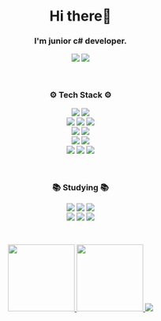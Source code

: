 <h1 align="center">Hi there👋</h1> 
<h3 align="center">I'm junior c# developer.</h3>
<p align="center"> 
	<img src="https://mazassumnida.wtf/api/mini/generate_badge?boj=chanos" />
	<img src="https://www.codewars.com/users/chanos-dev/badges/micro" />	
</p>
<br/>
<h3 align="center">⚙ Tech Stack ⚙</h3>
<p align ="center">  
	<img src="https://img.shields.io/badge/C%23-239120?style=flat-square&logo=C-Sharp&logoColor=white"/>
	<img src="https://img.shields.io/badge/Python-3766AB?style=flat-square&logo=Python&logoColor=white"/>     
    <br/>			
    <img src="https://img.shields.io/badge/WinForms-0078D6?style=flat-square&logo=windows&logoColor=white"/>	
	<img src="https://img.shields.io/badge/MySQL-4479A1?style=flat-square&logo=MySQL&logoColor=white" />	
	<img src="https://img.shields.io/badge/Ubuntu-E95420?style=flat-square&logo=Ubuntu&logoColor=white" />	 
	<br/>	
	<img src="https://img.shields.io/badge/.NET-512BD4?style=flat-square&logo=.NET&logoColor=white"/> 
    <img src="https://img.shields.io/badge/Visual%20Studio-5C2D91?style=flat-square&logo=Visual-Studio&logoColor=white"/>    
    <br/>
    <img src="https://img.shields.io/badge/GitHub-181717?style=flat-square&logo=GitHub&logoColor=white"/>
	<img src="https://img.shields.io/badge/GitLab-FCA121?style=flat-square&logo=GitLab&logoColor=white"/> 
    <br/>
    <img src="https://img.shields.io/badge/Jenkins-D24939?style=flat-square&logo=Jenkins&logoColor=white"/>
	<img src="https://img.shields.io/badge/Amazon%20S3-569A31?style=flat-square&logo=Amazon%20S3&logoColor=white" />
	<img src="https://img.shields.io/badge/Elasticsearch-005571?style=flat-square&logo=Elasticsearch&logoColor=white" />
</p>
<br/>
<h3 align="center">📚 Studying 📚</h3>
<p align ="center">	
	<img src="https://img.shields.io/badge/Docker-2496ED?style=flat-square&logo=Docker&logoColor=white" />
	<img src="https://img.shields.io/badge/Kubernetes-326CE5?style=flat-square&logo=Kubernetes&logoColor=white" />
	<img src="https://img.shields.io/badge/OpenCV-5C3EE8?style=flat-square&logo=OpenCV&logoColor=white" />
	<br/>
	<img src="https://img.shields.io/badge/ASP.NET%20Core-512BD4?style=flat-square&logo=.NET&logoColor=white"/>  
	<img src="https://img.shields.io/badge/React%20-%2320232a.svg?&style=flat-square&logo=react&logoColor=%2361DAFB"/>
  	<img src="https://img.shields.io/badge/JavaScript%20-%23323330.svg?&style=flat-square&logo=javascript&logoColor=%23F7DF1E"/>
</p>
<br/>
<p align="center">
	<a href="https://github.com/ryo-ma/github-profile-trophy" target="_blank">
    	<img height="135" src="https://github-readme-stats.vercel.app/api?username=chanos-dev&show_icons=true&theme=slateorange&include_all_commits=true"/>	
	</a>	
	<a href="https://opgc.me/#/users/chanos-dev" target="_blank">
		<img height="135" src="https://api.opgc.me/githubs/users/chanos-dev/tag/?theme=dracula"/>
	</a>
	<a href="https://github.com/ryo-ma/github-profile-trophy" target="_blank">
		<img src="https://github-profile-trophy.vercel.app/?username=chanos-dev&column=-1&theme=gruvbox&no-frame=true">	 
	</a>
</p>  
 
<!--
<p align="center">
    <img src="http://mazassumnida.wtf/api/v2/generate_badge?boj=chanos"/>
</p>
-->

<!--
**chanos-dev/chanos-dev** is a ✨ _special_ ✨ repository because its `README.md` (this file) appears on your GitHub profile.

Here are some ideas to get you started:

- 🔭 I’m currently working on ...
- 🌱 I’m currently learning ...
- 👯 I’m looking to collaborate on ...
- 🤔 I’m looking for help with ...
- 💬 Ask me about ...
- 📫 How to reach me: ...
- 😄 Pronouns: ...
- ⚡ Fun fact: ...

- badge_url: https://simpleicons.org/

--> 